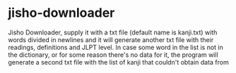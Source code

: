 # jisho-downloader
Jisho Downloader, supply it with a txt file (default name is kanji.txt) with words divided in newlines and it will generate another txt file with their readings, definitions and JLPT level.
In case some word in the list is not in the dictionary, or for some reason there's no data for it, the program will generate a second txt file with the list of kanji that couldn't obtain data from
